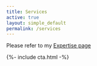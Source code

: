 ```yaml
---
title: Services
active: true
layout: simple_default
permalink: /services
---
```

Please refer to my [Expertise page](/expertise)

{%- include cta.html -%}

